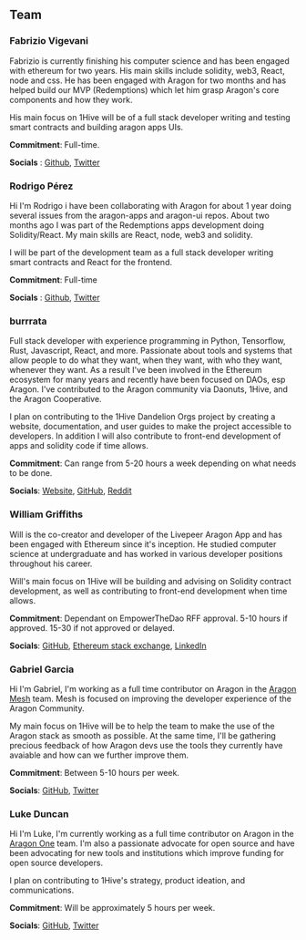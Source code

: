 ## Team

### Fabrizio Vigevani

Fabrizio is currently finishing his computer science and has been engaged with ethereum for two years. His main skills include solidity, web3, React, node and css.
He has been engaged with Aragon for two months and has helped build our MVP (Redemptions) which let him grasp Aragon's core components and how they work.

His main focus on 1Hive will be of a full stack developer writing and testing smart contracts and building aragon apps UIs.

**Commitment**: Full-time.

**Socials** : [Github](https://github.com/fabriziovigevani), [Twitter](https://twitter.com/fvigevani7)

### Rodrigo Pérez

Hi I'm Rodrigo i have been collaborating with Aragon for about 1 year doing several issues from the aragon-apps and aragon-ui repos. About two months ago I was part of the Redemptions apps development doing Solidity/React.
My main skills are React, node, web3 and solidity.

I will be part of the development team as a full stack developer writing smart contracts and React for the frontend.

**Commitment**: Full-time

**Socials** : [Github](https://github.com/rperez89), [Twitter](https://twitter.com/R_Perez89)

### burrrata

Full stack developer with experience programming in Python, Tensorflow, Rust, Javascript, React, and more. Passionate about tools and systems that allow people to do what they want, when they want, with who they want, whenever they want. As a result I've been involved in the Ethereum ecosystem for many years and recently have been focused on DAOs, esp Aragon. I've contributed to the Aragon community via Daonuts, 1Hive, and the Aragon Cooperative.

I plan on contributing to the 1Hive Dandelion Orgs project by creating a website, documentation, and user guides to make the project accessible to developers. In addition I will also contribute to front-end development of apps and solidity code if time allows.

**Commitment**: Can range from 5-20 hours a week depending on what needs to be done.

**Socials**: [Website](https://www.burrrata.ch/website/), [GitHub](https://github.com/burrrata/), [Reddit](https://www.reddit.com/user/burrrata/)

### William Griffiths

Will is the co-creator and developer of the Livepeer Aragon App and has been engaged with Ethereum since it's inception. He studied computer science at undergraduate and has worked in various developer positions throughout his career.

Will's main focus on 1Hive will be building and advising on Solidity contract development, as well as contributing to front-end development when time allows.

**Commitment**: Dependant on EmpowerTheDao RFF approval. 5-10 hours if approved. 15-30 if not approved or delayed.

**Socials**: [GitHub](https://github.com/willjgriff), [Ethereum stack exchange](https://ethereum.stackexchange.com/users/1581/willjgriff), [LinkedIn](https://www.linkedin.com/in/willjgriff/)

### Gabriel Garcia

Hi I'm Gabriel, I'm working as a full time contributor on Aragon in the [Aragon Mesh](https://aragonmesh.org) team. Mesh is focused on improving the developer experience of the Aragon Community.

My main focus on 1Hive will be to help the team to make the use of the Aragon stack as smooth as possible. At the same time, I'll be gathering precious feedback of how Aragon devs use the tools they currently have avaiable and how can we further improve them.

**Commitment**: Between 5-10 hours per week.

**Socials**: [GitHub](https://github.com/0xGabi), [Twitter](https://twitter.com/0xGabi)

### Luke Duncan

Hi I'm Luke, I'm currently working as a full time contributor on Aragon in the [Aragon One](aragon.one) team. I'm also a passionate advocate for open source and have been advocating for new tools and institutions which improve funding for open source developers.

I plan on contributing to 1Hive's strategy, product ideation, and communications.

**Commitment**: Will be approximately 5 hours per week.

**Socials**: [GitHub](https://github.com/lkngtn), [Twitter](https://twitter.com/lkngtn)
